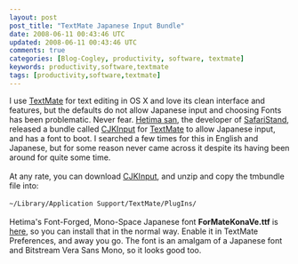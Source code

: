 ```yaml
---           
layout: post
post_title: "TextMate Japanese Input Bundle"
date: 2008-06-11 00:43:46 UTC
updated: 2008-06-11 00:43:46 UTC
comments: true
categories: [Blog-Cogley, productivity, software, textmate]
keywords: productivity,software,textmate
tags: [productivity,software,textmate]
---
```

 
I use [TextMate](http://macromates.com) for text editing in OS X and love its clean interface and features, but the defaults do not allow Japanese input and choosing Fonts has been problematic. Never fear. [Hetima san](http://hetima.com/about.php), the developer of [SafariStand](http://hetima.com/safari/stand-e.html), released a bundle called [CJKInput](http://hetima.com/textmate/CJKInput20061110.zip) for [TextMate](http://macromates.com) to allow Japanese input, and has a font to boot. I searched a few times for this in English and Japanese, but for some reason never came across it despite its having been around for quite some time. <br /><br />At any rate, you can download [CJKInput](http://hetima.com/textmate/CJKInput20061110.zip), and unzip and copy the tmbundle file into: <br /><br />``~/Library/Application Support/TextMate/PlugIns/``<br /><br />Hetima's Font-Forged, Mono-Space Japanese font **ForMateKonaVe.ttf** is [here](http://hetima.com/temp/ForMateKonaVe2006-11-02.zip), so you can install that in the normal way. Enable it in TextMate Preferences, and away you go. The font is an amalgam of a Japanese font and Bitstream Vera Sans Mono, so it looks good too. <br /><br />